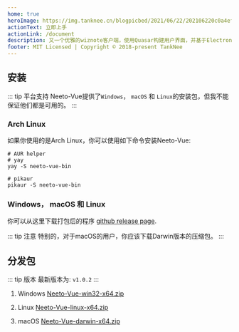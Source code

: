```yaml
---
home: true
heroImage: https://img.tanknee.cn/blogpicbed/2021/06/22/202106220c0a4efe511b9.png
actionText: 立即上手
actionLink: /document
description: 又一个优雅的wiznote客户端，使用Quasar构建用户界面，并基于Electron。
footer: MIT Licensed | Copyright © 2018-present TankNee
---
```


## 安装

::: tip 平台支持
Neeto-Vue提供了`Windows`， `macOS` 和 `Linux`的安装包，但我不能保证他们都是可用的。
:::

### Arch Linux

如果你使用的是Arch Linux，你可以使用如下命令安装Neeto-Vue:

```bash{3,6}
# AUR helper
# yay
yay -S neeto-vue-bin

# pikaur
pikaur -S neeto-vue-bin
```

### Windows， macOS 和 Linux

你可以从这里下载打包后的程序 [github release page](https://github.com/TankNee/Neeto-Vue/releases).

::: tip 注意
特别的，对于macOS的用户，你应该下载Darwin版本的压缩包。
:::

## 分发包

::: tip 版本
最新版本为: `v1.0.2`
:::

1. Windows [Neeto-Vue-win32-x64.zip](https://github.com/TankNee/Neeto-Vue/releases/download/v1.0.2/Neeto-Vue-win32-x64.zip)

2. Linux [Neeto-Vue-linux-x64.zip](https://github.com/TankNee/Neeto-Vue/releases/download/v1.0.2/Neeto-Vue-linux-x64.zip)

3. macOS [Neeto-Vue-darwin-x64.zip](https://github.com/TankNee/Neeto-Vue/releases/download/v1.0.2/Neeto-Vue-darwin-x64.zip)


